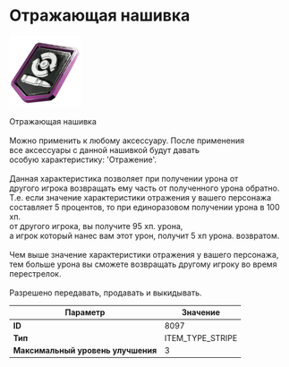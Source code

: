 # Отражающая нашивка

![Item Image](../img/8097.webp?raw=true)

Отражающая нашивка<br><br>Можно применить к любому аксессуару. После применения<br>все аксессуары с данной нашивкой будут давать<br>особую характеристику: 'Отражение'.<br><br>Данная характеристика позволяет при получении урона от<br>другого игрока возвращать ему часть от полученного урона обратно.<br>Т.е. если значение характеристики отражения у вашего персонажа<br>составляет 5 процентов, то при единоразовом получении урона в 100 хп.<br>от другого игрока, вы получите 95 хп. урона,<br>а игрок который нанес вам этот урон, получит 5 хп урона. возвратом.<br><br>Чем выше значение характеристики отражения у вашего персонажа,<br>тем больше урона вы сможете возвращать другому игроку во время перестрелок.<br><br>Разрешено передавать, продавать и выкидывать.


| Параметр | Значение |
|----------|----------|
| **ID** | 8097 |
| **Тип** | ITEM_TYPE_STRIPE |
| **Максимальный уровень улучшения** | 3 |

